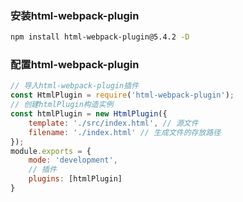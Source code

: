 ### 安装html-webpack-plugin
```bash
npm install html-webpack-plugin@5.4.2 -D
```

### 配置html-webpack-plugin
```js
// 导入html-webpack-plugin插件
const HtmlPlugin = require('html-webpack-plugin');
// 创建htmlPlugin构造实例
const htmlPlugin = new HtmlPlugin({
    template: './src/index.html', // 源文件
    filename: './index.html' // 生成文件的存放路径
});
module.exports = {
    mode: 'development',
    // 插件
    plugins: [htmlPlugin]
}